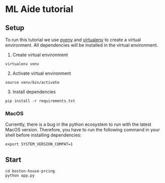 # ML Aide tutorial

## Setup

To run this tutorial we use [pyenv](https://github.com/pyenv/pyenv) and 
[virtualenv](https://virtualenv.pypa.io/en/latest/) to create a virtual 
environment. All dependencies will be installed in the virtual environment.

1. Create virtual environment
```
virtualenv venv
```

2. Activate virtual environment
```
source venv/bin/activate
```

3. Install dependencies
```
pip install -r requirements.txt
```

### MacOS
Currently, there is a bug in the python ecosystem to run with the latest MacOS 
version. Therefore, you have to run the following command in your shell before 
installing dependencies:
```
export SYSTEM_VERSION_COMPAT=1
```

## Start
```
cd boston-house-prcing
python app.py
```